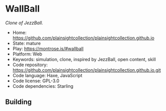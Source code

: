 # WallBall

_Clone of JezzBall._

- Home: https://github.com/plainsightcollection/plainsightcollection.github.io
- State: mature
- Play: https://montrose.is/#wallball
- Platform: Web
- Keywords: simulation, clone, inspired by JezzBall, open content, skill
- Code repository: https://github.com/plainsightcollection/plainsightcollection.github.io.git
- Code language: Haxe, JavaScript
- Code license: GPL-3.0
- Code dependencies: Starling

## Building
